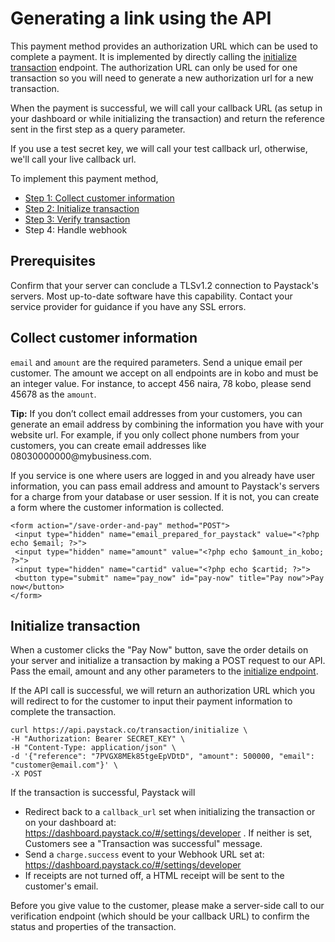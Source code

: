 # Generating a link using the API

This payment method provides an authorization URL which can be used to complete a payment. It is implemented by directly calling the [initialize transaction](https://developers.paystack.co/v2.0/reference#initialize-a-transaction) endpoint. The authorization URL can only be used for one transaction so you will need to generate a new authorization url for a new transaction.

When the payment is successful, we will call your callback URL (as setup in your dashboard or while initializing the transaction) and return the reference sent in the first step as a query parameter.

If you use a test secret key, we will call your test callback url, otherwise, we'll call your live callback url.

To implement this payment method,

- [Step 1: Collect customer information](https://developers.paystack.co/v2.0/docs/paystack-redirect#section-collect-customer-information)
- [Step 2: Initialize transaction](https://developers.paystack.co/v2.0/docs/paystack-redirect#section-initialize-transaction)
- [Step 3: Verify transaction](https://developers.paystack.co/v2.0/docs/verifying-transaction)
- Step 4: Handle webhook

## Prerequisites
Confirm that your server can conclude a TLSv1.2 connection to Paystack's servers. Most up-to-date software have this capability. Contact your service provider for guidance if you have any SSL errors.

## Collect customer information
`email` and `amount` are the required parameters. Send a unique email per customer. The amount we accept on all endpoints are in kobo and must be an integer value. For instance, to accept 456 naira, 78 kobo, please send 45678 as the `amount`.  

<p class="callout info"><b>Tip:</b>
If you don’t collect email addresses from your customers, you can generate an email address by combining the information you have with your website url. For example, if you only collect phone numbers from your customers, you can create email addresses like 08030000000@mybusiness.com.</p>

If you service is one where users are logged in and you already have user information, you can pass email address and amount to Paystack's servers for a charge from your database or user session. If it is not, you can create a form where the customer information is collected.

```
<form action="/save-order-and-pay" method="POST">
 <input type="hidden" name="email_prepared_for_paystack" value="<?php echo $email; ?>"> 
 <input type="hidden" name="amount" value="<?php echo $amount_in_kobo; ?>"> 
 <input type="hidden" name="cartid" value="<?php echo $cartid; ?>"> 
 <button type="submit" name="pay_now" id="pay-now" title="Pay now">Pay now</button>
</form>
```

## Initialize transaction
When a customer clicks the "Pay Now" button, save the order details on your server and initialize a transaction by making a POST request to our API. Pass the email, amount and any other parameters to the [initialize endpoint](https://developers.paystack.co/v2.0/reference#initialize-a-transaction). 

If the API call is successful, we will return an authorization URL which you will redirect to for the customer to input their payment information to complete the transaction.

```
curl https://api.paystack.co/transaction/initialize \
-H "Authorization: Bearer SECRET_KEY" \
-H "Content-Type: application/json" \
-d '{"reference": "7PVGX8MEk85tgeEpVDtD", "amount": 500000, "email": "customer@email.com"}' \
-X POST
```
If the transaction is successful, Paystack will

   - Redirect back to a `callback_url` set when initializing the transaction or on your dashboard at: <https://dashboard.paystack.co/#/settings/developer> . If neither is set, Customers see a "Transaction was successful" message.
   - Send a `charge.success` event to your Webhook URL set at: <https://dashboard.paystack.co/#/settings/developer>
   - If receipts are not turned off, a HTML receipt will be sent to the customer's email.

Before you give value to the customer, please make a server-side call to our verification endpoint (which should be your callback URL) to confirm the status and properties of the transaction.
